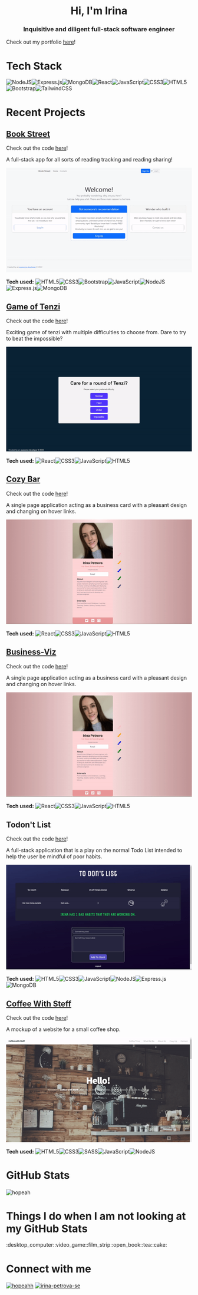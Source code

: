 <h1 align="center">Hi, I'm Irina</h1>
<h3 align="center">Inquisitive and diligent full-stack software engineer</h3>

Check out my portfolio [here](https://irinapetrova.dev/)!

<h1 align="left">Tech Stack</h1>

![NodeJS](https://img.shields.io/badge/node.js-6DA55F?style=for-the-badge&logo=node.js&logoColor=white)![Express.js](https://img.shields.io/badge/express.js-%23404d59.svg?style=for-the-badge&logo=express&logoColor=%2361DAFB)![MongoDB](https://img.shields.io/badge/MongoDB-%234ea94b.svg?style=for-the-badge&logo=mongodb&logoColor=white)![React](https://img.shields.io/badge/react-%2320232a.svg?style=for-the-badge&logo=react&logoColor=%2361DAFB)![JavaScript](https://img.shields.io/badge/javascript-%23323330.svg?style=for-the-badge&logo=javascript&logoColor=%23F7DF1E)![CSS3](https://img.shields.io/badge/css3-%231572B6.svg?style=for-the-badge&logo=css3&logoColor=white)![HTML5](https://img.shields.io/badge/html5-%23E34F26.svg?style=for-the-badge&logo=html5&logoColor=white)![Bootstrap](https://img.shields.io/badge/bootstrap-%23563D7C.svg?style=for-the-badge&logo=bootstrap&logoColor=white)![TailwindCSS](https://img.shields.io/badge/tailwindcss-%2338B2AC.svg?style=for-the-badge&logo=tailwind-css&logoColor=white)

<h1 align="left">Recent Projects</h1>

## [Book Street](https://bookstreet.up.railway.app/)
Check out the code [here](https://github.com/Hopeah/Project0)!

A full-stack app for all sorts of reading tracking and reading sharing!

![alt tag](https://github.com/Hopeah/Portfolio/blob/main/images/bookstreet.gif)

**Tech used:** ![HTML5](https://img.shields.io/badge/html5-%23E34F26.svg?style=for-the-badge&logo=html5&logoColor=white)![CSS3](https://img.shields.io/badge/css3-%231572B6.svg?style=for-the-badge&logo=css3&logoColor=white)![Bootstrap](https://img.shields.io/badge/bootstrap-%23563D7C.svg?style=for-the-badge&logo=bootstrap&logoColor=white)![JavaScript](https://img.shields.io/badge/javascript-%23323330.svg?style=for-the-badge&logo=javascript&logoColor=%23F7DF1E)![NodeJS](https://img.shields.io/badge/node.js-6DA55F?style=for-the-badge&logo=node.js&logoColor=white)![Express.js](https://img.shields.io/badge/express.js-%23404d59.svg?style=for-the-badge&logo=express&logoColor=%2361DAFB)![MongoDB](https://img.shields.io/badge/MongoDB-%234ea94b.svg?style=for-the-badge&logo=mongodb&logoColor=white)

## [Game of Tenzi](https://gameoftenzi.netlify.app/)
Check out the code [here](https://github.com/Hopeah/Tenzi)!

Exciting game of tenzi with multiple difficulties to choose from. Dare to try to beat the impossible?

![alt tag](https://github.com/Hopeah/Portfolio/blob/main/images/gameoftenzi.gif)

**Tech used:** ![React](https://img.shields.io/badge/react-%2320232a.svg?style=for-the-badge&logo=react&logoColor=%2361DAFB)![CSS3](https://img.shields.io/badge/css3-%231572B6.svg?style=for-the-badge&logo=css3&logoColor=white)![JavaScript](https://img.shields.io/badge/javascript-%23323330.svg?style=for-the-badge&logo=javascript&logoColor=%23F7DF1E)![HTML5](https://img.shields.io/badge/html5-%23E34F26.svg?style=for-the-badge&logo=html5&logoColor=white)

## [Cozy Bar](https://cozy-bar.netlify.app/)
Check out the code [here](https://github.com/Hopeah/cozy-bar)!

A single page application acting as a business card with a pleasant design and changing on hover links.

![alt tag](https://github.com/Hopeah/Portfolio/blob/main/images/businessviz.gif)

**Tech used:** ![React](https://img.shields.io/badge/react-%2320232a.svg?style=for-the-badge&logo=react&logoColor=%2361DAFB)![CSS3](https://img.shields.io/badge/css3-%231572B6.svg?style=for-the-badge&logo=css3&logoColor=white)![JavaScript](https://img.shields.io/badge/javascript-%23323330.svg?style=for-the-badge&logo=javascript&logoColor=%23F7DF1E)![HTML5](https://img.shields.io/badge/html5-%23E34F26.svg?style=for-the-badge&logo=html5&logoColor=white)


## [Business-Viz](https://business-viz.netlify.app/)
Check out the code [here](https://github.com/Hopeah/Business-Viz)!

A single page application acting as a business card with a pleasant design and changing on hover links.

![alt tag](https://github.com/Hopeah/Portfolio/blob/main/images/businessviz.gif)

**Tech used:** ![React](https://img.shields.io/badge/react-%2320232a.svg?style=for-the-badge&logo=react&logoColor=%2361DAFB)![CSS3](https://img.shields.io/badge/css3-%231572B6.svg?style=for-the-badge&logo=css3&logoColor=white)![JavaScript](https://img.shields.io/badge/javascript-%23323330.svg?style=for-the-badge&logo=javascript&logoColor=%23F7DF1E)![HTML5](https://img.shields.io/badge/html5-%23E34F26.svg?style=for-the-badge&logo=html5&logoColor=white)

## Todon't List
Check out the code [here](https://github.com/Hopeah/todont)!

A full-stack application that is a play on the normal Todo List intended to help the user be mindful of poor habits.

![alt tag](https://github.com/Hopeah/Portfolio/blob/main/images/todont.gif)

**Tech used:** ![HTML5](https://img.shields.io/badge/html5-%23E34F26.svg?style=for-the-badge&logo=html5&logoColor=white)![CSS3](https://img.shields.io/badge/css3-%231572B6.svg?style=for-the-badge&logo=css3&logoColor=white)![JavaScript](https://img.shields.io/badge/javascript-%23323330.svg?style=for-the-badge&logo=javascript&logoColor=%23F7DF1E)![NodeJS](https://img.shields.io/badge/node.js-6DA55F?style=for-the-badge&logo=node.js&logoColor=white)![Express.js](https://img.shields.io/badge/express.js-%23404d59.svg?style=for-the-badge&logo=express&logoColor=%2361DAFB)![MongoDB](https://img.shields.io/badge/MongoDB-%234ea94b.svg?style=for-the-badge&logo=mongodb&logoColor=white)

## [Coffee With Steff](https://coffee-with-steff.herokuapp.com/)
Check out the code [here](https://github.com/Hopeah/coffee-with-steff)!

A mockup of a website for a small coffee shop.

![alt tag](https://github.com/Hopeah/Portfolio/blob/main/images/coffeewithsteff.gif)

**Tech used:** ![HTML5](https://img.shields.io/badge/html5-%23E34F26.svg?style=for-the-badge&logo=html5&logoColor=white)![CSS3](https://img.shields.io/badge/css3-%231572B6.svg?style=for-the-badge&logo=css3&logoColor=white)![SASS](https://img.shields.io/badge/SASS-hotpink.svg?style=for-the-badge&logo=SASS&logoColor=white)![JavaScript](https://img.shields.io/badge/javascript-%23323330.svg?style=for-the-badge&logo=javascript&logoColor=%23F7DF1E)![NodeJS](https://img.shields.io/badge/node.js-6DA55F?style=for-the-badge&logo=node.js&logoColor=white)

<h1 align="left">GitHub Stats</h1>
<p><img align="center" src="https://github-readme-streak-stats.herokuapp.com/?user=hopeah&" alt="hopeah" /></p>


<h1 align="left">Things I do when I am not looking at my GitHub Stats</h1>
<p>:desktop_computer::video_game::film_strip::open_book::tea::cake:</p>


<h1 align="left">Connect with me</h1>
<p align="left">
<a href="https://twitter.com/hopeahh" target="blank"><img align="center" src="https://raw.githubusercontent.com/rahuldkjain/github-profile-readme-generator/master/src/images/icons/Social/twitter.svg" alt="hopeahh" height="30" width="40" /></a>
<a href="https://linkedin.com/in/irina-petrova-se" target="blank"><img align="center" src="https://raw.githubusercontent.com/rahuldkjain/github-profile-readme-generator/master/src/images/icons/Social/linked-in-alt.svg" alt="irina-petrova-se" height="30" width="40" /></a>
</p>
